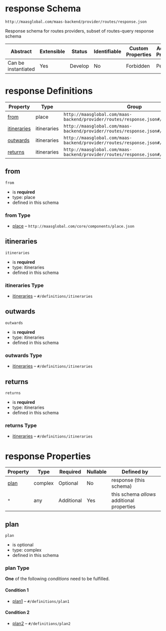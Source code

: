 # response Schema

```
http://maasglobal.com/maas-backend/provider/routes/response.json
```

Response schema for routes providers, subset of routes-query response schema

| Abstract            | Extensible | Status  | Identifiable | Custom Properties | Additional Properties | Defined In                                                  |
| ------------------- | ---------- | ------- | ------------ | ----------------- | --------------------- | ----------------------------------------------------------- |
| Can be instantiated | Yes        | Develop | No           | Forbidden         | Permitted             | [maas-backend/provider/routes/response.json](response.json) |

# response Definitions

| Property                    | Type        | Group                                                                                 |
| --------------------------- | ----------- | ------------------------------------------------------------------------------------- |
| [from](#from)               | place       | `http://maasglobal.com/maas-backend/provider/routes/response.json#/definitions/plan2` |
| [itineraries](#itineraries) | itineraries | `http://maasglobal.com/maas-backend/provider/routes/response.json#/definitions/plan2` |
| [outwards](#outwards)       | itineraries | `http://maasglobal.com/maas-backend/provider/routes/response.json#/definitions/plan1` |
| [returns](#returns)         | itineraries | `http://maasglobal.com/maas-backend/provider/routes/response.json#/definitions/plan1` |

## from

`from`

- is **required**
- type: place
- defined in this schema

### from Type

- [place](place.md) – `http://maasglobal.com/core/components/place.json`

## itineraries

`itineraries`

- is **required**
- type: itineraries
- defined in this schema

### itineraries Type

- [itineraries](response.md) – `#/definitions/itineraries`

## outwards

`outwards`

- is **required**
- type: itineraries
- defined in this schema

### outwards Type

- [itineraries](response.md) – `#/definitions/itineraries`

## returns

`returns`

- is **required**
- type: itineraries
- defined in this schema

### returns Type

- [itineraries](response.md) – `#/definitions/itineraries`

# response Properties

| Property      | Type    | Required   | Nullable | Defined by                                 |
| ------------- | ------- | ---------- | -------- | ------------------------------------------ |
| [plan](#plan) | complex | Optional   | No       | response (this schema)                     |
| `*`           | any     | Additional | Yes      | this schema _allows_ additional properties |

## plan

`plan`

- is optional
- type: complex
- defined in this schema

### plan Type

**One** of the following _conditions_ need to be fulfilled.

#### Condition 1

- [plan1](response.md) – `#/definitions/plan1`

#### Condition 2

- [plan2](response.md) – `#/definitions/plan2`
